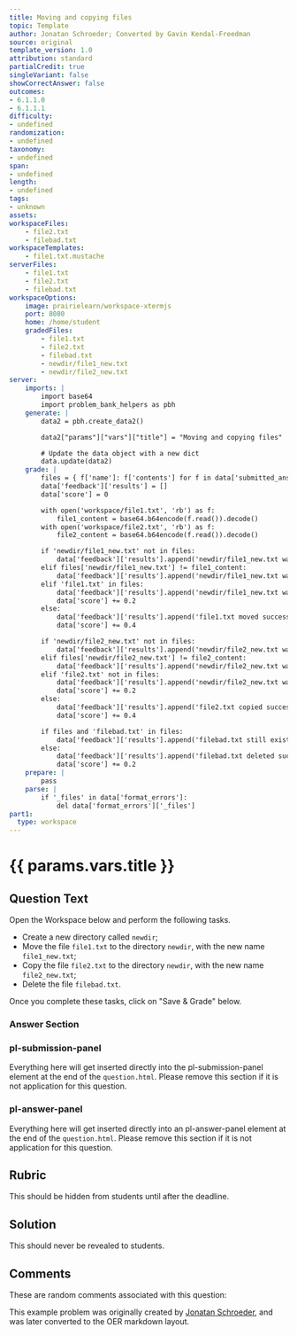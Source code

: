 ```yaml
---
title: Moving and copying files
topic: Template
author: Jonatan Schroeder; Converted by Gavin Kendal-Freedman
source: original
template_version: 1.0
attribution: standard
partialCredit: true
singleVariant: false
showCorrectAnswer: false
outcomes:
- 6.1.1.0
- 6.1.1.1
difficulty:
- undefined
randomization:
- undefined
taxonomy:
- undefined
span:
- undefined
length:
- undefined
tags:
- unknown
assets:
workspaceFiles:
    - file2.txt
    - filebad.txt
workspaceTemplates:
    - file1.txt.mustache
serverFiles:
    - file1.txt
    - file2.txt
    - filebad.txt
workspaceOptions:
    image: prairielearn/workspace-xtermjs
    port: 8080
    home: /home/student
    gradedFiles:
        - file1.txt
        - file2.txt
        - filebad.txt
        - newdir/file1_new.txt
        - newdir/file2_new.txt
server:
    imports: |
        import base64 
        import problem_bank_helpers as pbh
    generate: |
        data2 = pbh.create_data2()

        data2["params"]["vars"]["title"] = "Moving and copying files"

        # Update the data object with a new dict
        data.update(data2)
    grade: |
        files = { f['name']: f['contents'] for f in data['submitted_answers'].get('_files', []) }
        data['feedback']['results'] = []
        data['score'] = 0

        with open('workspace/file1.txt', 'rb') as f:
            file1_content = base64.b64encode(f.read()).decode()
        with open('workspace/file2.txt', 'rb') as f:
            file2_content = base64.b64encode(f.read()).decode()

        if 'newdir/file1_new.txt' not in files:
            data['feedback']['results'].append('newdir/file1_new.txt was not created.')
        elif files['newdir/file1_new.txt'] != file1_content:
            data['feedback']['results'].append('newdir/file1_new.txt was created, but it is not based on file1.txt.')
        elif 'file1.txt' in files:
            data['feedback']['results'].append('newdir/file1_new.txt was created properly, but the old file still exists.')
            data['score'] += 0.2
        else:
            data['feedback']['results'].append('file1.txt moved successfully.')
            data['score'] += 0.4

        if 'newdir/file2_new.txt' not in files:
            data['feedback']['results'].append('newdir/file2_new.txt was not created.')
        elif files['newdir/file2_new.txt'] != file2_content:
            data['feedback']['results'].append('newdir/file2_new.txt was created, but it is not based on file2.txt.')
        elif 'file2.txt' not in files:
            data['feedback']['results'].append('newdir/file2_new.txt was created properly, but the old file no longer exists.')
            data['score'] += 0.2
        else:
            data['feedback']['results'].append('file2.txt copied successfully.')
            data['score'] += 0.4

        if files and 'filebad.txt' in files:
            data['feedback']['results'].append('filebad.txt still exists.')
        else:
            data['feedback']['results'].append('filebad.txt deleted successfully.')
            data['score'] += 0.2
    prepare: |
        pass
    parse: |
        if '_files' in data['format_errors']:
            del data['format_errors']['_files']
part1:
  type: workspace
---
```

# {{ params.vars.title }}

## Question Text

Open the Workspace below and perform the following tasks.

- Create a new directory called `newdir`;
- Move the file `file1.txt` to the directory `newdir`, with the new name `file1_new.txt`;
- Copy the file `file2.txt` to the directory `newdir`, with the new name `file2_new.txt`;
- Delete the file `filebad.txt`.

Once you complete these tasks, click on "Save & Grade" below.

### Answer Section


### pl-submission-panel

Everything here will get inserted directly into the pl-submission-panel element at the end of the `question.html`.
Please remove this section if it is not application for this question.

### pl-answer-panel

Everything here will get inserted directly into an pl-answer-panel element at the end of the `question.html`.
Please remove this section if it is not application for this question.

## Rubric

This should be hidden from students until after the deadline.

## Solution

This should never be revealed to students.

## Comments

These are random comments associated with this question:

This example problem was originally created by [Jonatan Schroeder](https://www.cs.ubc.ca/people/jonatan-schroeder), and was later converted to the OER markdown layout.

